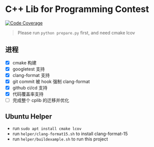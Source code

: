 # C++ Lib for Programming Contest

[![Code Coverage](https://github.com/cuzperf/cplib/actions/workflows/test.yml/badge.svg)](https://github.com/cuzperf/cplib/actions/workflows/test.yml)

> Please run `python prepare.py` first, and need cmake lcov

## 进程

- [x] cmake 构建
- [x] googletest 支持
- [x] clang-format 支持
- [x] git commit 被 hook 强制 clang-format
- [x] github ci/cd 支持
- [x] 代码覆盖率支持
- [ ] 完成整个 cplib 的迁移并优化

## Ubuntu Helper

- run `sudo apt install cmake lcov`
- run `helper/clang-format15.sh` to install clang-format-15
- run `helper/buildexample.sh` to run this project
